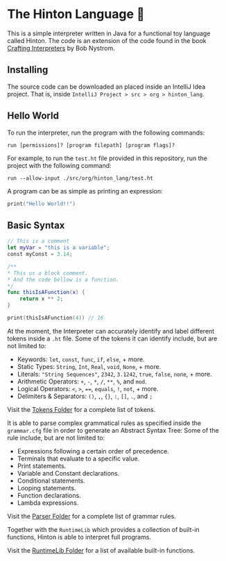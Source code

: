 # The Hinton Language 🔮
This is a simple interpreter written in Java for a functional toy language called Hinton. The code is an extension of the code found in the book [Crafting Interpreters](https://craftinginterpreters.com/) by Bob Nystrom.


## Installing
The source code can be downloaded an placed inside an IntelliJ Idea project. That is, inside `IntelliJ Project > src > org > hinton_lang`.

## Hello World
To run the interpreter, run the program with the following commands:

`run [permissions]? [program filepath] [program flags]?`

For example, to run the `test.ht` file provided in this repository, run the project with the following command:

`run --allow-input ./src/org/hinton_lang/test.ht`

A program can be as simple as printing an expression:
```swift
print("Hello World!!")
```

## Basic Syntax
```swift
// This is a comment
let myVar = "this is a variable";
const myConst = 3.14;

/**
* This us a block comment.
* And the code bellow is a function.
*/
func thisIsAFunction(x) {
    return x ** 2;
}

print(thisIsAFunction(4)) // 16
```
 
At the moment, the Interpreter can accurately identify and label different tokens inside a `.ht` file. Some of the tokens it can identify include, but are not limited to:
  - Keywords: `let`, `const`, `func`, `if`, `else`, + more.
  - Static Types: `String`, `Int`, `Real`, `void`, `None`, + more.
  - Literals: `"String Sequences"`, `2342`, `3.1242`, `true`, `false`, `none`, + more.
  - Arithmetic Operators: `+`, `-`, `*`, `/`, `**`, `%`, and `mod`.
  - Logical Operators: `<`, `>`, `==`, `equals`, `!`, `not`, + more.
  - Delimiters & Separators: `()`, `,`, `{}`, `:`, `[]`, `.`, and `;`

Visit the [Tokens Folder](https://github.com/faustotnc/Hinton-Lang/tree/master/Tokens) for a complete list of tokens.
  
It is able to parse complex grammatical rules as specified inside the `grammar.cfg` file in order to generate an Abstract Syntax Tree: Some of the rule include, but are not limited to:
  - Expressions following a certain order of precedence.
  - Terminals that evaluate to a specific value.
  - Print statements.
  - Variable and Constant declarations.
  - Conditional statements.
  - Looping statements.
  - Function declarations.
  - Lambda expressions.

Visit the [Parser Folder](https://github.com/faustotnc/Hinton-Lang/tree/master/Parser) for a complete list of grammar rules.

Together with the `RuntimeLib` which provides a collection of built-in functions, Hinton is able to interpret full programs.

Visit the [RuntimeLib Folder](https://github.com/faustotnc/Hinton-Lang/tree/master/Parser) for a list of available built-in functions.
